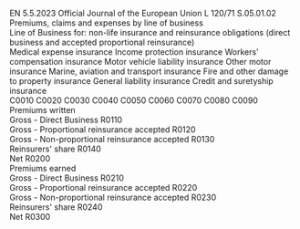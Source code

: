 EN  5.5.2023 Official Journal of the European Union L 120/71
 S.05.01.02  
Premiums, claims and expenses by line of business  
Line of Business for:  non-life insurance and reinsurance obligations (direct business and accepted proportional reinsurance)  
Medical 
expense 
insurance  Income 
protection 
insurance  Workers' 
compensation 
insurance  Motor vehicle 
liability 
insurance  Other motor 
insurance  Marine, 
aviation and 
transport 
insurance  Fire and other 
damage to 
property 
insurance  General 
liability 
insurance  Credit and 
suretyship 
insurance  
C0010  C0020  C0030  C0040  C0050  C0060  C0070  C0080  C0090  
Premiums written  
Gross - Direct Business  R0110  
Gross - Proportional reinsurance 
accepted  R0120  
Gross - Non-proportional reinsurance 
accepted  R0130  
Reinsurers' share  R0140  
Net  R0200  
Premiums earned  
Gross - Direct Business  R0210  
Gross - Proportional reinsurance 
accepted  R0220  
Gross - Non-proportional reinsurance 
accepted  R0230  
Reinsurers' share  R0240  
Net  R0300